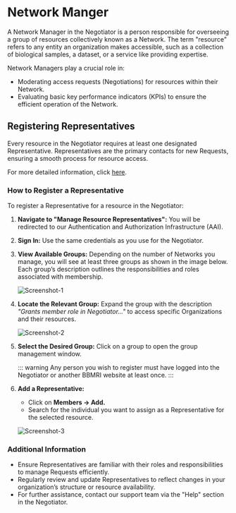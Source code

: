 # Network Manger

A Network Manager in the Negotiator is a person responsible for overseeing a group of resources collectively known as a
Network. The term "resource" refers to any entity an organization makes accessible, such as a collection of biological
samples, a dataset, or a service like providing expertise.

Network Managers play a crucial role in:

* Moderating access requests (Negotiations) for resources within their Network.
* Evaluating basic key performance indicators (KPIs) to ensure the efficient operation of the Network.
## Registering Representatives

Every resource in the Negotiator requires at least one designated Representative. Representatives are the primary
contacts for new Requests, ensuring a smooth process for resource access.

For more detailed information, click [here](/representative).

### How to Register a Representative

To register a Representative for a resource in the Negotiator:

1. **Navigate to "Manage Resource Representatives":** You will be redirected to our Authentication and Authorization
   Infrastructure (AAI).
2. **Sign In:** Use the same credentials as you use for the Negotiator.
3. **View Available Groups:** Depending on the number of Networks you manage, you will see at least three groups as
   shown in the image below. Each group’s description outlines the responsibilities and roles associated with
   membership.

   ![Screenshot-1](/AAI-1.png)

4. **Locate the Relevant Group:** Expand the group with the description _"Grants member role in Negotiator..."_ to
   access specific Organizations and their resources.

   ![Screenshot-2](/AAI-2.png)

5. **Select the Desired Group:** Click on a group to open the group management window.

   ::: warning
   Any person you wish to register must have logged into the Negotiator or another BBMRI website at least once.
   :::

6. **Add a Representative:**

    - Click on **Members → Add.**
    - Search for the individual you want to assign as a Representative for the selected resource.

   ![Screenshot-3](/AAI-3.png)

### Additional Information

- Ensure Representatives are familiar with their roles and responsibilities to manage Requests efficiently.
- Regularly review and update Representatives to reflect changes in your organization’s structure or resource
  availability.
- For further assistance, contact our support team via the "Help" section in the Negotiator.

